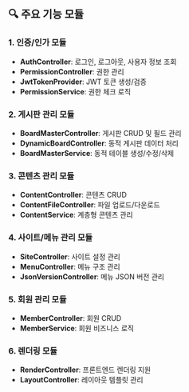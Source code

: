 ## 🔍 주요 기능 모듈

### 1. 인증/인가 모듈
- **AuthController**: 로그인, 로그아웃, 사용자 정보 조회
- **PermissionController**: 권한 관리
- **JwtTokenProvider**: JWT 토큰 생성/검증
- **PermissionService**: 권한 체크 로직

### 2. 게시판 관리 모듈
- **BoardMasterController**: 게시판 CRUD 및 필드 관리
- **DynamicBoardController**: 동적 게시판 데이터 처리
- **BoardMasterService**: 동적 테이블 생성/수정/삭제

### 3. 콘텐츠 관리 모듈
- **ContentController**: 콘텐츠 CRUD
- **ContentFileController**: 파일 업로드/다운로드
- **ContentService**: 계층형 콘텐츠 관리

### 4. 사이트/메뉴 관리 모듈
- **SiteController**: 사이트 설정 관리
- **MenuController**: 메뉴 구조 관리
- **JsonVersionController**: 메뉴 JSON 버전 관리

### 5. 회원 관리 모듈
- **MemberController**: 회원 CRUD
- **MemberService**: 회원 비즈니스 로직

### 6. 렌더링 모듈
- **RenderController**: 프론트엔드 렌더링 지원
- **LayoutController**: 레이아웃 템플릿 관리
